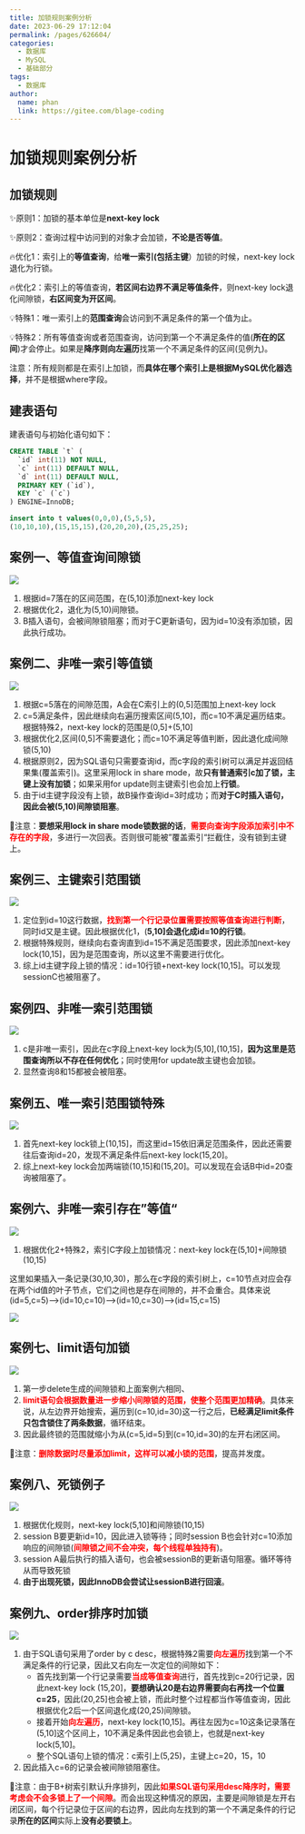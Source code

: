 ```yaml
---
title: 加锁规则案例分析
date: 2023-06-29 17:12:04
permalink: /pages/626604/
categories:
  - 数据库
  - MySQL
  - 基础部分
tags:
  - 数据库
author: 
  name: phan
  link: https://gitee.com/blage-coding
---
```

# 加锁规则案例分析

## 加锁规则

✨原则1：加锁的基本单位是**next-key lock**

✨原则2：查询过程中访问到的对象才会加锁，**不论是否等值**。

🔥优化1：索引上的**等值查询**，给**唯一索引(包括主键**）加锁的时候，next-key lock退化为行锁。

🔥优化2：索引上的等值查询，**若区间右边界不满足等值条件**，则next-key lock退化间隙锁，**右区间变为开区间**。

💡特殊1：唯一索引上的**范围查询**会访问到不满足条件的第一个值为止。

💡特殊2：所有等值查询或者范围查询，访问到第一个不满足条件的值(**所在的区间**)才会停止。如果是**降序则向左遍历**找第一个不满足条件的区间(见例九)。

注意：所有规则都是在索引上加锁，而**具体在哪个索引上是根据MySQL优化器选择**，并不是根据where字段。

## 建表语句

建表语句与初始化语句如下：

```sql
CREATE TABLE `t` (
  `id` int(11) NOT NULL,
  `c` int(11) DEFAULT NULL,
  `d` int(11) DEFAULT NULL,
  PRIMARY KEY (`id`),
  KEY `c` (`c`)
) ENGINE=InnoDB;

insert into t values(0,0,0),(5,5,5),
(10,10,10),(15,15,15),(20,20,20),(25,25,25);
```

## 案例一、等值查询间隙锁

![](https://cdn.staticaly.com/gh/blage-coding/picx-images-hosting@master/20230629/image.55kb1uqt9q00.webp)

1. 根据id=7落在的区间范围，在(5,10]添加next-key lock
2. 根据优化2，退化为(5,10)间隙锁。
3. B插入语句，会被间隙锁阻塞；而对于C更新语句，因为id=10没有添加锁，因此执行成功。

## 案例二、非唯一索引等值锁

![](https://cdn.staticaly.com/gh/blage-coding/picx-images-hosting@master/20230629/image.7egkfuyfqnk.webp)

1. 根据c=5落在的间隙范围，A会在C索引上的(0,5]范围加上next-key lock
2. c=5满足条件，因此继续向右遍历搜索区间(5,10]，而c=10不满足遍历结束。根据特殊2，next-key lock的范围是(0,5]+(5,10]
3. 根据优化2,区间(0,5]不需要退化；而c=10不满足等值判断，因此退化成间隙锁(5,10)
4. 根据原则2，因为SQL语句只需要查询id，而c字段的索引树可以满足并返回结果集(覆盖索引)。这里采用lock in share mode，故**只有普通索引c加了锁，主键上没有加锁**；如果采用for update则主键索引也会加上**行锁**。
5. 由于id主键字段没有上锁，故B操作查询id=3时成功；而**对于C时插入语句，因此会被(5,10)间隙锁阻塞**。

🌟注意：**要想采用lock in share mode锁数据的话**，<font color="red">**需要向查询字段添加索引中不存在的字段**</font>，多进行一次回表。否则很可能被”覆盖索引“拦截住，没有锁到主键上。

## 案例三、主键索引范围锁

![](https://cdn.staticaly.com/gh/blage-coding/picx-images-hosting@master/20230629/image.33rgas09yfk0.webp)

1. 定位到id=10这行数据，<font color="red">**找到第一个行记录位置需要按照等值查询进行判断**</font>，同时id又是主键。因此根据优化1，(**5,10]会退化成id=10的行锁**。
2. 根据特殊规则，继续向右查询直到id=15不满足范围要求，因此添加next-key lock(10,15]，因为是范围查询，所以这里不需要进行优化。
3. 综上id主键字段上锁的情况：id=10行锁+next-key lock(10,15]。可以发现sessionC也被阻塞了。

## 案例四、非唯一索引范围锁

![](https://cdn.staticaly.com/gh/blage-coding/picx-images-hosting@master/20230629/image.6ct0to2pbrk0.webp)

1. c是非唯一索引，因此在c字段上next-key lock为(5,10],(10,15]，**因为这里是范围查询所以不存在任何优化**；同时使用for update故主键也会加锁。
2. 显然查询8和15都被会被阻塞。

## 案例五、唯一索引范围锁特殊

![](https://cdn.staticaly.com/gh/blage-coding/picx-images-hosting@master/20230629/image.1nbi540v46ow.webp)

1. 首先next-key lock锁上(10,15]，而这里id=15依旧满足范围条件，因此还需要往后查询id=20，发现不满足条件后next-key lock(15,20]。
2. 综上next-key lock会加两端锁(10,15]和(15,20]。可以发现在会话B中id=20查询被阻塞了。

## 案例六、非唯一索引存在”等值“

![](https://cdn.staticaly.com/gh/blage-coding/picx-images-hosting@master/20230629/image.2ygj48zaldy0.webp)

1. 根据优化2+特殊2，索引C字段上加锁情况：next-key lock在(5,10]+间隙锁(10,15)

这里如果插入一条记录(30,10,30)，那么在c字段的索引树上，c=10节点对应会存在两个id值的叶子节点，它们之间也是存在间隙的，并不会重合。具体来说(id=5,c=5)——>(id=10,c=10)——>(id=10,c=30)——>(id=15,c=15)

![](https://cdn.staticaly.com/gh/blage-coding/picx-images-hosting@master/20230629/image.1895wtcbrkik.webp)

## 案例七、limit语句加锁

![](https://cdn.staticaly.com/gh/blage-coding/picx-images-hosting@master/20230629/image.6tzrqtjme000.webp)

1. 第一步delete生成的间隙锁和上面案例六相同、
2. <font color="red">**limit语句会根据数量进一步缩小间隙锁的范围，使整个范围更加精确**</font>。具体来说，从左边界开始搜索，遍历到(c=10,id=30)这一行之后，**已经满足limit条件只包含锁住了两条数据**，循环结束。
3. 因此最终锁的范围就缩小为从(c=5,id=5)到(c=10,id=30)的左开右闭区间。

🌟注意：<font color="red">**删除数据时尽量添加limit，这样可以减小锁的范围**</font>，提高并发度。

## 案例八、死锁例子

![](https://cdn.staticaly.com/gh/blage-coding/picx-images-hosting@master/20230629/image.58s02u88xe80.webp)

1. 根据优化规则，next-key lock(5,10]和间隙锁(10,15)
2. session B要更新id=10，因此进入锁等待；同时session B也会针对c=10添加响应的间隙锁(<font color="red">**间隙锁之间不会冲突，每个线程单独持有**</font>)。
3. session A最后执行的插入语句，也会被sessionB的更新语句阻塞。循环等待从而导致死锁
4. **由于出现死锁，因此InnoDB会尝试让sessionB进行回滚**。

## 案例九、order排序时加锁

![](https://cdn.staticaly.com/gh/blage-coding/picx-images-hosting@master/20230630/image.6rpqoj5vqps.webp)

1. 由于SQL语句采用了order by c desc，根据特殊2需要<font color="red">**向左遍历**</font>找到第一个不满足条件的行记录，因此又右向左一次定位的间隙如下：
   - 首先找到第一个行记录需要<font color="red">**当成等值查询**</font>进行，首先找到c=20行记录，因此next-key lock (15,20]，**要想确认20是右边界需要向右再找一个位置c=25**，因此(20,25]也会被上锁，而此时整个过程都当作等值查询，因此根据优化2后一个区间退化成(20,25)间隙锁。
   - 接着开始<font color="red">**向左遍历**</font>，next-key lock(10,15]。再往左因为c=10这条记录落在(5,10]这个区间上，10不满足条件因此也会锁上，也就是next-key lock(5,10]。
   - 整个SQL语句上锁的情况：c索引上(5,25)，主键上c=20，15，10
2. 因此插入c=6的记录会被间隙锁阻塞住。

🌟注意：由于B+树索引默认升序排列，因此<font color="red">**如果SQL语句采用desc降序时，需要考虑会不会多锁上了一个间隙**</font>。而会出现这种情况的原因，主要是间隙锁是左开右闭区间，每个行记录位于区间的右边界，因此向左找到的第一个不满足条件的行记录**所在的区间**实际上**没有必要锁上**。